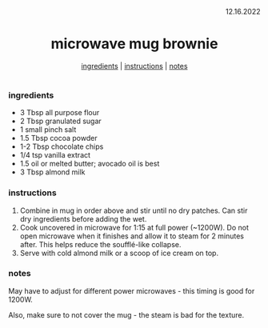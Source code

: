 <p align="right">12.16.2022</p>

<h1 align="center">microwave mug brownie</h1>

<div align="center">
  <a href="#ingredients">ingredients</a> | 
  <a href="#instructions">instructions</a> | 
  <a href="#notes">notes</a>
</div>
<br>

### ingredients
- 3 Tbsp all purpose flour
- 2 Tbsp granulated sugar
- 1 small pinch salt
- 1.5 Tbsp cocoa powder
- 1-2 Tbsp chocolate chips
- 1/4 tsp vanilla extract
- 1.5 oil or melted butter; avocado oil is best
- 3 Tbsp almond milk

### instructions
1. Combine in mug in order above and stir until no dry patches. Can stir dry ingredients before adding the wet.
1. Cook uncovered in microwave for 1:15 at full power (~1200W). Do not open microwave when it finishes and allow it to steam for 2 minutes after. This helps reduce the soufflé-like collapse.
1. Serve with cold almond milk or a scoop of ice cream on top. 


### notes
May have to adjust for different power microwaves - this timing is good for 1200W.

Also, make sure to not cover the mug - the steam is bad for the texture.
